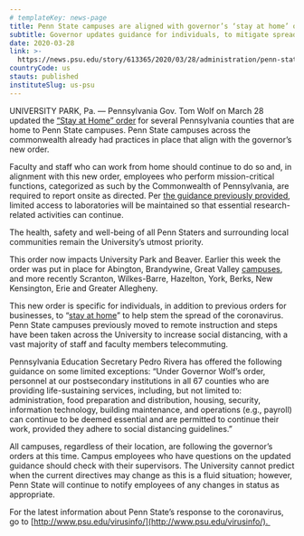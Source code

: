 ```yaml
---
# templateKey: news-page
title: Penn State campuses are aligned with governor’s ‘stay at home’ order
subtitle: Governor updates guidance for individuals, to mitigate spread of COVID-19
date: 2020-03-28
link: >-
  https://news.psu.edu/story/613365/2020/03/28/administration/penn-state-campuses-are-aligned-governor%E2%80%99s-%E2%80%98stay-home%E2%80%99-order
countryCode: us
stauts: published
instituteSlug: us-psu
---
```

<div class="field field-name-body field-type-text-with-summary field-label-hidden">

<div class="field-items">

<div class="field-item even" property="content:encoded">

UNIVERSITY PARK, Pa. — Pennsylvania Gov. Tom Wolf on March 28 updated the [“Stay at Home” order](https://www.governor.pa.gov/newsroom/governor-wolf-and-health-secretary-expand-stay-at-home-order-to-beaver-centre-and-washington-counties-to-mitigate-spread-of-covid-19-counties-now-total-22/) for several Pennsylvania counties that are home to Penn State campuses. Penn State campuses across the commonwealth already had practices in place that align with the governor’s new order.

Faculty and staff who can work from home should continue to do so and, in alignment with this new order, employees who perform mission-critical functions, categorized as such by the Commonwealth of Pennsylvania, are required to report onsite as directed. Per [the guidance previously provided](https://news.psu.edu/story/612429/2020/03/20/research/penn-state-research-labs-asked-reduce-activity-march-24), limited access to laboratories will be maintained so that essential research-related activities can continue.

The health, safety and well-being of all Penn Staters and surrounding local communities remain the University’s utmost priority.

This order now impacts University Park and Beaver. Earlier this week the order was put in place for Abington, Brandywine, Great Valley [campuses](https://news.psu.edu/story/613141/2020/03/25/status-update-abington-brandywine-and-great-valley-campuses), and more recently Scranton, Wilkes-Barre, Hazelton, York, Berks, New Kensington, Erie and Greater Allegheny.

This new order is specific for individuals, in addition to previous orders for businesses, to “[stay at home](https://www.governor.pa.gov/wp-content/uploads/2020/03/03.23.20-Stay-At-Home-Order-Guidance.pdf)” to help stem the spread of the coronavirus. Penn State campuses previously moved to remote instruction and steps have been taken across the University to increase social distancing, with a vast majority of staff and faculty members telecommuting.

Pennsylvania Education Secretary Pedro Rivera has offered the following guidance on some limited exceptions: “Under Governor Wolf’s order, personnel at our postsecondary institutions in all 67 counties who are providing life-sustaining services, including, but not limited to: administration, food preparation and distribution, housing, security, information technology, building maintenance, and operations (e.g., payroll) can continue to be deemed essential and are permitted to continue their work, provided they adhere to social distancing guidelines.”

All campuses, regardless of their location, are following the governor’s orders at this time. Campus employees who have questions on the updated guidance should check with their supervisors. The University cannot predict when the current directives may change as this is a fluid situation; however, Penn State will continue to notify employees of any changes in status as appropriate. 

For the latest information about Penn State’s response to the coronavirus, go to [http://www.psu.edu/virusinfo/](http://www.psu.edu/virusinfo/). 

</div>

</div>

</div>
